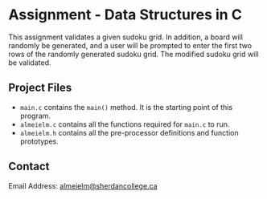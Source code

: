 # Assignment - Data Structures in C

This assignment validates a given sudoku grid. 
In addition, a board will randomly be generated, and a user will 
be prompted to enter the first two rows of the randomly generated sudoku grid.
The modified sudoku grid will be validated.

## Project Files
* `main.c` contains the `main()` method. It is the starting point of this program.
* `almeielm.c` contains all the functions required for `main.c` to run.
* `almeielm.h` contains all the pre-processor definitions and function prototypes.

## Contact
Email Address: [almeielm@sherdancollege.ca](mailto:almeielm@sheridancollege.ca)
